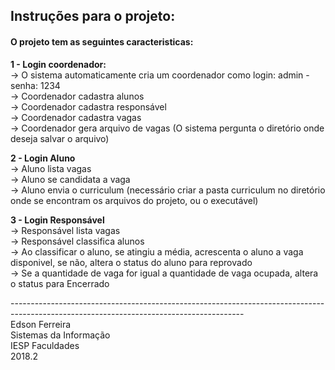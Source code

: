 <h2>Instruções para o projeto:</h2>
<h4>O projeto tem as seguintes caracteristicas:</h4>
<p>
<strong>1 - Login coordenador:</strong>
  <br />-> O sistema automaticamente cria um coordenador como login: admin - senha: 1234
  <br />-> Coordenador cadastra alunos
  <br />-> Coordenador cadastra responsável
  <br />-> Coordenador cadastra vagas
  <br />-> Coordenador gera arquivo de vagas (O sistema pergunta o diretório onde deseja salvar o arquivo)
</p>
<p>
<strong>2 - Login Aluno</strong>
  <br />-> Aluno lista vagas
  <br />-> Aluno se candidata a vaga
  <br />-> Aluno envia o curriculum (necessário criar a pasta curriculum no diretório onde se encontram os arquivos do projeto, ou o executável)
</p>
<p>
<strong>3 - Login Responsável</strong>
  <br />-> Responsável lista vagas
  <br />-> Responsável classifica alunos
    <br />-> Ao classificar o aluno, se atingiu a média, acrescenta o aluno a vaga disponivel, se não, altera o status do aluno para reprovado
      <br />-> Se a quantidade de vaga for igual a quantidade de vaga ocupada, altera o status para Encerrado
 </p>
 <p>
----------------------------------------------------------------------------------------------------------------------------------------
<br />Edson Ferreira
<br />Sistemas da Informação
<br />IESP Faculdades
<br />2018.2</p>
